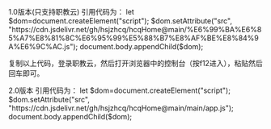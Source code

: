 1.0版本(只支持职教云)
引用代码为：
let $dom=document.createElement("script");
$dom.setAttribute("src", "https://cdn.jsdelivr.net/gh/hsjzhcq/hcqHome@main/%E6%99%BA%E6%85%A7%E8%81%8C%E6%95%99%E5%88%B7%E8%AF%BE%E8%84%9A%E6%9C%AC.js");
document.body.appendChild($dom);

复制以上代码，登录职教云，然后打开浏览器中的控制台（按f12进入），粘贴然后回车即可。

2.0版本
引用代码为：
let $dom=document.createElement("script");
$dom.setAttribute("src", "https://cdn.jsdelivr.net/gh/hsjzhcq/hcqHome@main/main/app.js");
document.body.appendChild($dom);
